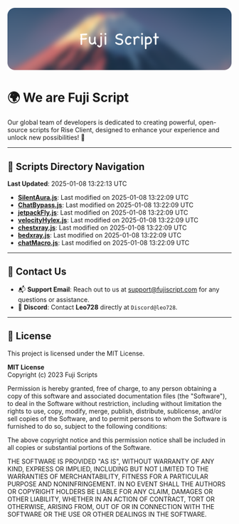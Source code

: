 ![Banner](.github/b.webp)

# 🌍 **We are Fuji Script**

Our global team of developers is dedicated to creating powerful, open-source scripts for Rise Client, designed to enhance your experience and unlock new possibilities! 🌟

---
<!-- SCRIPTS_NAVIGATION_START -->
## 📂 **Scripts Directory Navigation**

**Last Updated**: 2025-01-08 13:22:13 UTC

- **[SilentAura.js](scripts/SilentAura.js)**: Last modified on 2025-01-08 13:22:09 UTC
- **[ChatBypass.js](scripts/ChatBypass.js)**: Last modified on 2025-01-08 13:22:09 UTC
- **[jetpackFly.js](scripts/jetpackFly.js)**: Last modified on 2025-01-08 13:22:09 UTC
- **[velocityHylex.js](scripts/velocityHylex.js)**: Last modified on 2025-01-08 13:22:09 UTC
- **[chestxray.js](scripts/chestxray.js)**: Last modified on 2025-01-08 13:22:09 UTC
- **[bedxray.js](scripts/bedxray.js)**: Last modified on 2025-01-08 13:22:09 UTC
- **[chatMacro.js](scripts/chatMacro.js)**: Last modified on 2025-01-08 13:22:09 UTC

<!-- SCRIPTS_NAVIGATION_END -->

---

## 💬 **Contact Us**  
- 📬 **Support Email**: Reach out to us at [support@fujiscript.com](mailto:support@fujiscript.com) for any questions or assistance.  
- 💬 **Discord**: Contact **Leo728** directly at `Discord@leo728`.

---

## 📜 **License**

This project is licensed under the MIT License.  

**MIT License**  
Copyright (c) 2023 Fuji Scripts  

Permission is hereby granted, free of charge, to any person obtaining a copy of this software and associated documentation files (the "Software"), to deal in the Software without restriction, including without limitation the rights to use, copy, modify, merge, publish, distribute, sublicense, and/or sell copies of the Software, and to permit persons to whom the Software is furnished to do so, subject to the following conditions:  

The above copyright notice and this permission notice shall be included in all copies or substantial portions of the Software.  

THE SOFTWARE IS PROVIDED "AS IS", WITHOUT WARRANTY OF ANY KIND, EXPRESS OR IMPLIED, INCLUDING BUT NOT LIMITED TO THE WARRANTIES OF MERCHANTABILITY, FITNESS FOR A PARTICULAR PURPOSE AND NONINFRINGEMENT. IN NO EVENT SHALL THE AUTHORS OR COPYRIGHT HOLDERS BE LIABLE FOR ANY CLAIM, DAMAGES OR OTHER LIABILITY, WHETHER IN AN ACTION OF CONTRACT, TORT OR OTHERWISE, ARISING FROM, OUT OF OR IN CONNECTION WITH THE SOFTWARE OR THE USE OR OTHER DEALINGS IN THE SOFTWARE.  
